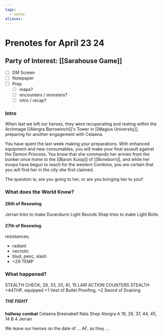 ```yaml
---
tags:
  - notes
aliases:
---
```


# Prenotes for April 23 24
## Party of Interest: [[Sarahouse Game]]
- [ ] DM Screen
- [ ] Notepaper
- [ ] Prep
	- [ ] maps?
	- [ ] encounters / monsters?
	- [ ] intro / recap?

### Intro
When last we left our heroes, they were recuperating and resting within the Archmage [[Alergra Barrowinch]]'s Tower in [[Magius University]], preparing for another engagement with Celaena.

You have spent the last week making your preparations. With enhanced equipment and new consumables, you will make your final assault against the Demon Princess. You know that she commands her armies from the bunker once home to the [[Baron Xuiop]] of [[Boneborn]], and while her troops have begun to reach for the western Combine, you are certain that you will find her in the city she first claimed.

The question is; are you going to her, or are you bringing her to you?

### What does the World Know?

#### 26th of Resowing
Jerran tries to make Durandurm Light Rounds
Shep tries to make Light Bolts 
#### 27th of Resowing

resistances;
- radiant
- necrotic
- blud, peirc, slash
- +29 TEMP

### What happened?
STEALTH CHECK; 29, 33, 20, 41, 15
LAIR ACTION COUNTERS STEALTH
+44THP, equipped +1 Vest of Bullet Proofing, +2 Sword of Draining
##### THE FIGHT
**hallway combat**
Celaena
Breenabell
Nala
Shep
Alergra
A 18, 26, 37, 44, 45, 14
B 4
Jerran


We leave our heroes on the date of ... AF, as they ...